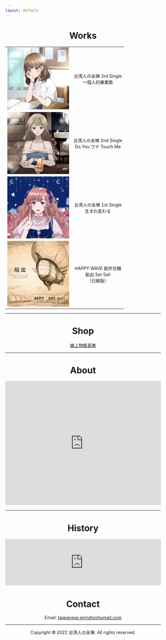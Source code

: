 ```yaml
---
layout: default
---
```

<center> <h1> Works </h1> </center>

| | |
| :---: | :---: |
| [![一個人的畢業歌](img/single_3.jpg)](https://www.soundscape.net/a/26082) | 台湾人の永琳 3rd Single<br/>一個人的畢業歌 |
| [![Do You ワナ Touch Me](img/single_2.jpg)](https://www.soundscape.net/a/21065) | 台湾人の永琳 2nd Single<br/>Do You ワナ Touch Me |
| [![生まれ変わる](img/single_1.jpg)](https://www.soundscape.net/a/16698) | 台湾人の永琳 1st Single<br/>生まれ変わる |
| [![船出](img/comp_album_1.jpg)](happy_wave/index.html) | HAPPY WAVE 創作合輯<br/>船出 Set Sail<br/>（已絕版） |

---

<center> <h1> Shop </h1> </center>

<p align=center>
<a href="https://forms.gle/W5NtRgRRqEJyb93d8">線上物販表單</a>
</p>

---

<center> <h1> About </h1> </center>

<iframe src="https://docs.google.com/document/d/e/2PACX-1vROcqw-BQgtqo3FrMohBH1m4Zp7sNt8MtXA0m-_6g2bOvROmXkTv8rOb_1j_K8xSQ/pub?embedded=true" frameborder="0" width="100%" height="400px" id="about"></iframe>

<script>
    // Selecting the iframe element
    var iframe = document.getElementById("about");
    
    // Adjusting the iframe height onload event
    iframe.onload = function(){
        iframe.style.height = iframe.contentWindow.document.body.scrollHeight + 'px';
    }
</script>

---

<center> <h1> History </h1> </center>

<iframe src="https://docs.google.com/document/d/e/2PACX-1vRN5hAXkW0HlG3dAURmSzsE8PkZRHh3OOfFhDRlDAnGKvEnpr9ZMhoqVdHgfbg3b9rWxDaZcIhzia2I/pub?embedded=true" frameborder="0" width="100%" height="150px"></iframe>

<center> <h1> Contact </h1> </center>
<p align=center>
Email: <a href="mailto:taiwanese.eirin@zohomail.com">taiwanese.eirin@zohomail.com</a>
</p>

---

<center>
Copyright © 2022 台湾人の永琳. All rights reserved.
</center>
